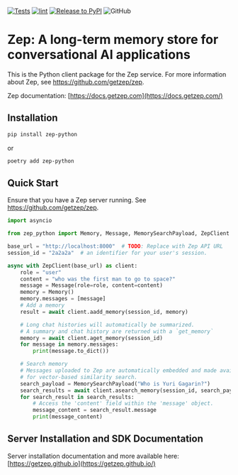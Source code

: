 [![Tests](https://github.com/getzep/zep-python/actions/workflows/test.yml/badge.svg)](https://github.com/getzep/zep-python/actions/workflows/test.yml) [![lint](https://github.com/getzep/zep-python/actions/workflows/lint.yml/badge.svg)](https://github.com/getzep/zep-python/actions/workflows/lint.yml) [![Release to PyPI](https://github.com/getzep/zep-python/actions/workflows/release.yml/badge.svg)](https://github.com/getzep/zep-python/actions/workflows/release.yml) ![GitHub](https://img.shields.io/github/license/getzep/zep-python?color=blue)

# Zep: A long-term memory store for conversational AI applications

This is the Python client package for the Zep service. For more information about Zep, see https://github.com/getzep/zep.

Zep documentation: [https://docs.getzep.com](https://docs.getzep.com/)

## Installation

```bash
pip install zep-python
```

or

```bash
poetry add zep-python
```

## Quick Start

Ensure that you have a Zep server running. See https://github.com/getzep/zep.

```python
import asyncio

from zep_python import Memory, Message, MemorySearchPayload, ZepClient

base_url = "http://localhost:8000"  # TODO: Replace with Zep API URL
session_id = "2a2a2a"  # an identifier for your user's session.

async with ZepClient(base_url) as client:
    role = "user"
    content = "who was the first man to go to space?"
    message = Message(role=role, content=content)
    memory = Memory()
    memory.messages = [message]
    # Add a memory
    result = await client.aadd_memory(session_id, memory)

    # Long chat histories will automatically be summarized.
    # A summary and chat history are returned with a `get_memory`
    memory = await client.aget_memory(session_id)
    for message in memory.messages:
        print(message.to_dict())

    # Search memory
    # Messages uploaded to Zep are automatically embedded and made available
    # for vector-based similarity search.
    search_payload = MemorySearchPayload("Who is Yuri Gagarin?")
    search_results = await client.asearch_memory(session_id, search_payload)
    for search_result in search_results:
        # Access the 'content' field within the 'message' object.
        message_content = search_result.message
        print(message_content)
```

## Server Installation and SDK Documentation

Server installation documentation and more available here: [https://getzep.github.io](https://getzep.github.io/)
